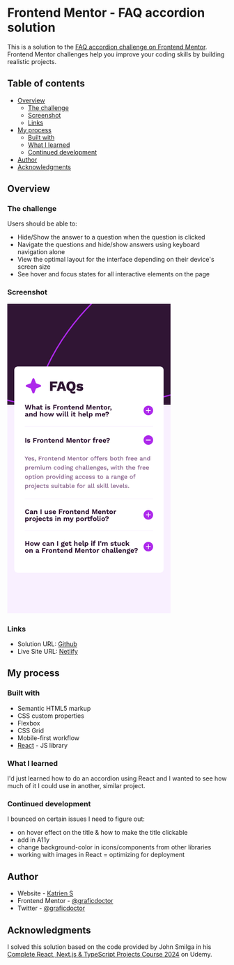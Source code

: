 # Frontend Mentor - FAQ accordion solution

This is a solution to the [FAQ accordion challenge on Frontend Mentor](https://www.frontendmentor.io/challenges/faq-accordion-wyfFdeBwBz). Frontend Mentor challenges help you improve your coding skills by building realistic projects. 

## Table of contents

- [Overview](#overview)
  - [The challenge](#the-challenge)
  - [Screenshot](#screenshot)
  - [Links](#links)
- [My process](#my-process)
  - [Built with](#built-with)
  - [What I learned](#what-i-learned)
  - [Continued development](#continued-development)
- [Author](#author)
- [Acknowledgments](#acknowledgments)

## Overview

### The challenge

Users should be able to:

- Hide/Show the answer to a question when the question is clicked
- Navigate the questions and hide/show answers using keyboard navigation alone
- View the optimal layout for the interface depending on their device's screen size
- See hover and focus states for all interactive elements on the page

### Screenshot

![](./screenshot.png)

### Links

- Solution URL: [Github](https://github.com/graficdoctor/fe-24-009-faq-accordion)
- Live Site URL: [Netlify](https://velvety-fox-b8ed78.netlify.app/)

## My process

### Built with

- Semantic HTML5 markup
- CSS custom properties
- Flexbox
- CSS Grid
- Mobile-first workflow
- [React](https://reactjs.org/) - JS library

### What I learned

I'd just learned how to do an accordion using React and I wanted to see how much of it I could use in another, similar project. 

### Continued development

I bounced on certain issues I need to figure out:
- on hover effect on the title & how to make the title clickable
- add in A11y
- change background-color in icons/components from other libraries
- working with images in React = optimizing for deployment

## Author

- Website - [Katrien S](https://www.katriens.be)
- Frontend Mentor - [@graficdoctor](https://www.frontendmentor.io/profile/graficdoctor)
- Twitter - [@graficdoctor](https://www.twitter.com/graficdoctor)

## Acknowledgments

I solved this solution based on the code provided by John Smilga in his [Complete React, Next.js & TypeScript Projects Course 2024](https://www.udemy.com/course/react-tutorial-and-projects-course/?referralCode=FEE6A921AF07E2563CEF&couponCode=ST4MT73124) on Udemy.
